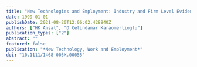 ```yaml
---
title: "New Technologies and Employment: Industry and Firm Level Evidence from Turkey"
date: 1999-01-01
publishDate: 2021-08-20T12:06:02.428840Z
authors: ["HK Ansal", "D Cetindamar Karaomerlioglu"]
publication_types: ["2"]
abstract: ""
featured: false
publication: "*New Technology, Work and Employment*"
doi: "10.1111/1468-005X.00055"
---
```


